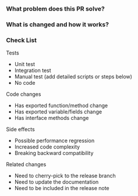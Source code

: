 <!--
Thank you for contributing to TiDB SQL Parser! Please read [this](https://github.com/simon-root/parser/v5/blob/master/README.md) document **BEFORE** filing this PR.
-->

### What problem does this PR solve? <!--add issue link with summary if exists-->


### What is changed and how it works?


### Check List <!--REMOVE the items that are not applicable-->

Tests <!-- At least one of them must be included. -->

 - Unit test
 - Integration test
 - Manual test (add detailed scripts or steps below)
 - No code

Code changes

 - Has exported function/method change
 - Has exported variable/fields change
 - Has interface methods change

Side effects

 - Possible performance regression
 - Increased code complexity
 - Breaking backward compatibility

Related changes

 - Need to cherry-pick to the release branch
 - Need to update the documentation
 - Need to be included in the release note
